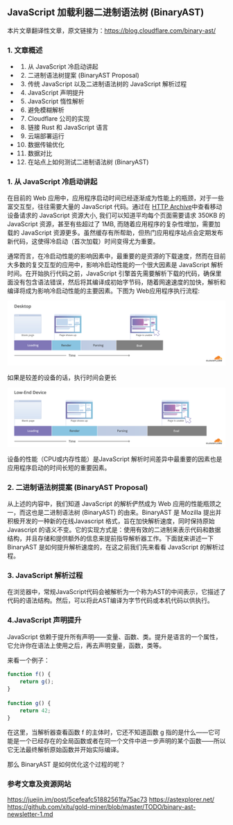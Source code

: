 ## JavaScript 加载利器二进制语法树 (BinaryAST)
本片文章翻译性文章，原文链接为：https://blog.cloudflare.com/binary-ast/


### 1. 文章概述
- 1. 从 JavaScript 冷启动讲起
- 2. 二进制语法树提案 (BinaryAST Proposal)
- 3. 传统 JavaScript 以及二进制语法树的 JavaScript 解析过程
- 4. JavaScript 声明提升
- 5. JavaScript 惰性解析
- 6. 避免模糊解析
- 7. Cloudflare 公司的实现
- 8. 链接 Rust 和 JavaScript 语言
- 9. 云端部署运行
- 10. 数据传输优化
- 11. 数据对比
- 12. 在站点上如何测试二进制语法树 (BinaryAST)


### 1. 从 JavaScript 冷启动讲起
在目前的 Web 应用中，应用程序启动时间已经逐渐成为性能上的瓶颈，对于一些富交互型，往往需要大量的 JavaScript 代码。通过在 [HTTP Archive](https://httparchive.org/reports/state-of-javascript#bytesJs)中查看移动设备请求的 JavaScript 资源大小, 我们可以知道平均每个页面需要请求 350KB 的 JavaScript 资源，甚至有些超过了 1MB, 而随着应用程序的复杂性增加，需要加载的 JavaScript 资源更多。虽然缓存有所帮助，但热门应用程序站点会定期发布新代码，这使得冷启动（首次加载）时间变得尤为重要。

通常而言，在冷启动性能的影响因素中，最重要的是资源的下载速度，然而在目前大多数的复交互型的应用中，影响冷启动性能的一个很大因素是 JavaScript 解析时间。在开始执行代码之前，JavaScript 引擎首先需要解析下载的代码，确保里面没有包含语法错误，然后将其编译成初始字节码，随着网速速度的加快，解析和编译将成为影响冷启动性能的主要因素。下图为 Web应用程序执行流程:  

![](./src/images/desktop-without-BinJS.png)  

如果是较差的设备的话，执行时间会更长

![](./src/images/LowEnd-device-without-BinJS.png)  

设备的性能（CPU或内存性能）是JavaScript 解析时间差异中最重要的因素也是应用程序启动的时间长短的重要因素。


### 2. 二进制语法树提案 (BinaryAST Proposal)
从上述的内容中，我们知道 JavaScript 的解析俨然成为 Web 应用的性能瓶颈之一，而这也是二进制语法树 (BinaryAST) 的由来。BinaryAST 是 Mozilla 提出并积极开发的一种新的在线Javascript 格式，旨在加快解析速度，同时保持原始 Javascript 的语义不变。它的实现方式是：使用有效的二进制来表示代码和数据结构，并且存储和提供额外的信息来提前指导解析器工作。下面就来讲述一下 BinaryAST 是如何提升解析速度的，在这之前我们先来看看 JavaScript 的解析过程。

### 3. JavaScript 解析过程
在浏览器中，常规JavaScript代码会被解析为一个称为AST的中间表示，它描述了代码的语法结构。然后，可以将此AST编译为字节代码或本机代码以供执行。







### 4.JavaScript 声明提升
JavaScript 依赖于提升所有声明——变量、函数、类。提升是语言的一个属性，它允许你在语法上使用之后，再去声明变量，函数，类等。

来看一个例子：  
```javascript
function f() {
	return g();
}

function g() {
	return 42;
}
```
在这里，当解析器查看函数 f 的主体时，它还不知道函数 g 指的是什么——它可能是一个已经存在的全局函数或者在同一个文件中进一步声明的某个函数——所以它无法最终解析原始函数并开始实际编译。

那么 BinaryAST 是如何优化这个过程的呢？



### 参考文章及资源网站
https://juejin.im/post/5cefeafc51882561fa75ac73
https://astexplorer.net/
https://github.com/xitu/gold-miner/blob/master/TODO/binary-ast-newsletter-1.md





